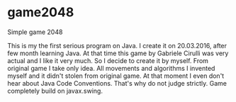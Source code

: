 # game2048
Simple game 2048

  This is my the first serious program on Java. I create it on 20.03.2016, after few month learning Java. At that time this game 
by Gabriele Cirulli was very actual and I like it very much.  So I decide to create it by myself. From original game I take only idea. 
All movements and algorithms I invented myself and it didn't stolen from original game.
  At that moment I even don't hear about Java Code Conventions. That's why do not judge strictly.
  Game completely build on javax.swing.
